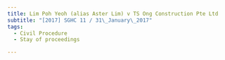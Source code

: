 ```yaml
---
title: Lim Poh Yeoh (alias Aster Lim) v TS Ong Construction Pte Ltd 
subtitle: "[2017] SGHC 11 / 31\_January\_2017"
tags:
  - Civil Procedure
  - Stay of proceedings

---
```


